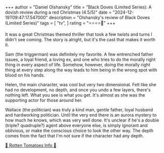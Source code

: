 +++
author = "Daniel Olshansky"
title = "Black Doves (Limited Series): A dovish review during a red Christmas (4.5/5)"
date = "2024-12-19T09:47:17.547000"
description = "Olshansky's review of Black Doves (Limited Series)"
tags = [
    "tv",
]
rating = "⭐⭐⭐⭐🌟"
+++

It was a great Christmas themed thriller that took a few twists and turns I
didn't see coming. The story is alright, but it's the cast that makes it worth it.

Sam (the triggerman) was definitely my favorite. A few entrenched father issues,
a loyal friend, a loving ex, and one who tries to do the morally right thing in
every aspect of life. Somehow, however, doing the morally right thing at every
step along the way leads to him being in the wrong spot with blood on his hands.

Helen, the main character, was cool but very two dimensional. Felt like she had
no development, no depth, and once you undo a few layers, there's nothing left.
What you see is what you get. It's almost as she was the supporting actor for
those around her.

Wallace (the politician) was truly a kind man, gentle father, loyal husband and hardworking politician.
Until the very end there is an aurora mystery to how much he knows, which was very well done.
It's unclear if he's a double (triple? quadruple?) agent above everyone else,
is simply ignorant and oblivious, or make the conscious choice to look the other
way. The depth comes from the fact that I'm not sure if the character had any depth.

[🍅 Rotten Tomatoes Info 🍅](https://www.rottentomatoes.com/tv/black_doves)
